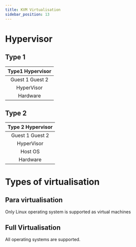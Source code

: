 ```yaml
---
title: KVM Virtualisation
sidebar_position: 13
---
```


# Hypervisor

## Type 1

| Type1 Hypervisor |
| :--------------: |
| Guest 1 Guest 2  |
|    HyperVisor    |
|     Hardware     |

## Type 2

| Type 2 Hypervisor |
| :---------------: |
|  Guest 1 Guest 2  |
|    HyperVisor     |
|      Host OS      |
|     Hardware      |

# Types of virtualisation

## Para virtualisation

Only Linux operating system is supported as virtual machines

## Full Virtualisation

All operating systems are supported.
